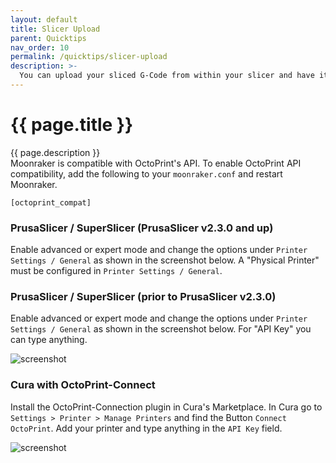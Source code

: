 ```yaml
---
layout: default
title: Slicer Upload
parent: Quicktips
nav_order: 10
permalink: /quicktips/slicer-upload
description: >-
  You can upload your sliced G-Code from within your slicer and have it start printing.
---
```


# {{ page.title }}
{{ page.description }}  
Moonraker is compatible with OctoPrint's API. To enable OctoPrint API compatibility, add the following to your `moonraker.conf` and restart Moonraker.

```
[octoprint_compat]
```


### PrusaSlicer / SuperSlicer (PrusaSlicer v2.3.0 and up)
Enable advanced or expert mode and change the options under `Printer Settings / General` as shown in the screenshot below. A "Physical Printer" must be configured in `Printer Settings / General`.

### PrusaSlicer / SuperSlicer (prior to PrusaSlicer v2.3.0)

Enable advanced or expert mode and change the options under `Printer Settings / General` as shown in the screenshot below.
For "API Key" you can type anything.

![screenshot](img/FileUpload-PrusaSlicer-2.2.0.png)


### Cura with OctoPrint-Connect
Install the OctoPrint-Connection plugin in Cura's Marketplace. In Cura go to `Settings > Printer > Manage Printers`
and find the Button `Connect OctoPrint`. Add your printer and type anything in the `API Key` field.

![screenshot](img/FileUpload-Cura-4.8.png)
